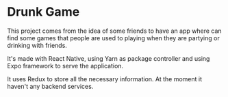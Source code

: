 # Drunk Game

This project comes from the idea of some friends to have an app where can find some games that people are used to playing when they are partying or drinking with friends.

It's made with React Native, using Yarn as package controller and using Expo framework to serve the application.

It uses Redux to store all the necessary information. At the moment it haven't any backend services.
